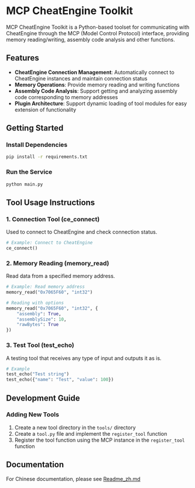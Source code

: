 # MCP CheatEngine Toolkit

MCP CheatEngine Toolkit is a Python-based toolset for communicating with CheatEngine through the MCP (Model Control Protocol) interface, providing memory reading/writing, assembly code analysis and other functions.

## Features

- **CheatEngine Connection Management**: Automatically connect to CheatEngine instances and maintain connection status
- **Memory Operations**: Provide memory reading and writing functions
- **Assembly Code Analysis**: Support getting and analyzing assembly code corresponding to memory addresses
- **Plugin Architecture**: Support dynamic loading of tool modules for easy extension of functionality

## Getting Started

### Install Dependencies

```bash
pip install -r requirements.txt
```

### Run the Service

```bash
python main.py
```

## Tool Usage Instructions

### 1. Connection Tool (ce_connect)

Used to connect to CheatEngine and check connection status.

```python
# Example: Connect to CheatEngine
ce_connect()
```

### 2. Memory Reading (memory_read)

Read data from a specified memory address.

```python
# Example: Read memory address
memory_read("0x7065F60", "int32")

# Reading with options
memory_read("0x7065F60", "int32", {
    "assembly": True,
    "assemblySize": 10,
    "rawBytes": True
})
```

### 3. Test Tool (test_echo)

A testing tool that receives any type of input and outputs it as is.

```python
# Example
test_echo("Test string")
test_echo({"name": "Test", "value": 100})
```

## Development Guide

### Adding New Tools

1. Create a new tool directory in the `tools/` directory
2. Create a `tool.py` file and implement the `register_tool` function
3. Register the tool function using the MCP instance in the `register_tool` function

## Documentation

For Chinese documentation, please see [Readme_zh.md](./docs/Readme_zh.md)